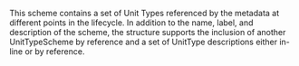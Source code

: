 This scheme contains a set of Unit Types referenced by the metadata at different points in the lifecycle. In addition to the name, label, and description of the scheme, the structure supports the inclusion of another UnitTypeScheme by reference and a set of UnitType descriptions either in-line or by reference.